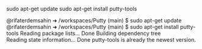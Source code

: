 sudo apt-get update
sudo apt-get install putty-tools

@rifaterdemsahin ➜ /workspaces/Putty (main) $ sudo apt-get update
@rifaterdemsahin ➜ /workspaces/Putty (main) $ sudo apt-get install putty-tools
Reading package lists... Done
Building dependency tree       
Reading state information... Done
putty-tools is already the newest version.

